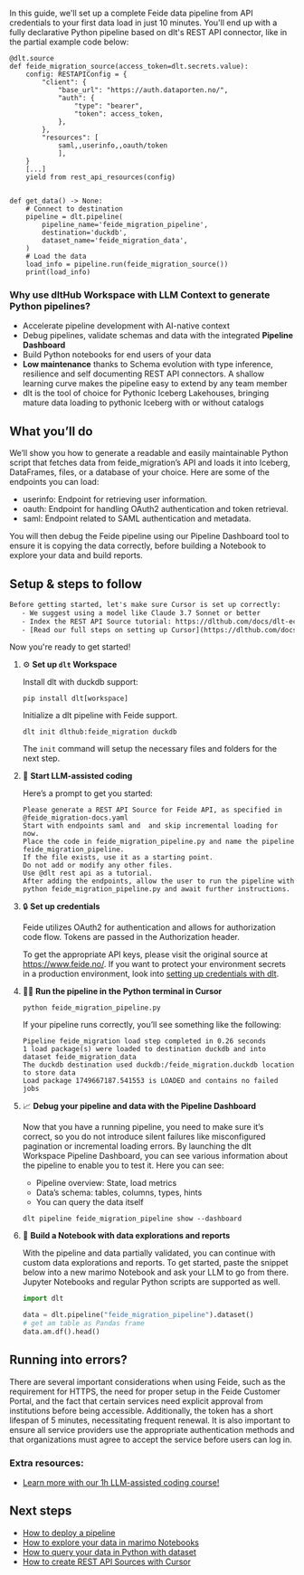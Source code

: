 In this guide, we'll set up a complete Feide data pipeline from API credentials to your first data load in just 10 minutes. You'll end up with a fully declarative Python pipeline based on dlt's REST API connector, like in the partial example code below:

```python-outcome
@dlt.source
def feide_migration_source(access_token=dlt.secrets.value):
    config: RESTAPIConfig = {
        "client": {
            "base_url": "https://auth.dataporten.no/",
            "auth": {
                "type": "bearer",
                "token": access_token,
            },
        },
        "resources": [
            saml,,userinfo,,oauth/token
            ],
    }
    [...]
    yield from rest_api_resources(config)


def get_data() -> None:
    # Connect to destination
    pipeline = dlt.pipeline(
        pipeline_name='feide_migration_pipeline',
        destination='duckdb',
        dataset_name='feide_migration_data', 
    )
    # Load the data
    load_info = pipeline.run(feide_migration_source())
    print(load_info) 
```

### Why use dltHub Workspace with LLM Context to generate Python pipelines?

- Accelerate pipeline development with AI-native context
- Debug pipelines, validate schemas and data with the integrated **Pipeline Dashboard**
- Build Python notebooks for end users of your data
- **Low maintenance** thanks to Schema evolution with type inference, resilience and self documenting REST API connectors. A shallow learning curve makes the pipeline easy to extend by any team member
- dlt is the tool of choice for Pythonic Iceberg Lakehouses, bringing mature data loading to pythonic Iceberg with or without catalogs

## What you’ll do

We’ll show you how to generate a readable and easily maintainable Python script that fetches data from feide_migration’s API and loads it into Iceberg, DataFrames, files, or a database of your choice. Here are some of the endpoints you can load:

- userinfo: Endpoint for retrieving user information.
- oauth: Endpoint for handling OAuth2 authentication and token retrieval.
- saml: Endpoint related to SAML authentication and metadata.

You will then debug the Feide pipeline using our Pipeline Dashboard tool to ensure it is copying the data correctly, before building a Notebook to explore your data and build reports.

## Setup & steps to follow

```default
Before getting started, let's make sure Cursor is set up correctly:
   - We suggest using a model like Claude 3.7 Sonnet or better
   - Index the REST API Source tutorial: https://dlthub.com/docs/dlt-ecosystem/verified-sources/rest_api/ and add it to context as **@dlt rest api**
   - [Read our full steps on setting up Cursor](https://dlthub.com/docs/dlt-ecosystem/llm-tooling/cursor-restapi#23-configuring-cursor-with-documentation)
```

Now you're ready to get started!

1. ⚙️ **Set up `dlt` Workspace**
    
    Install dlt with duckdb support:
    ```shell
    pip install dlt[workspace]
    ```

    Initialize a dlt pipeline with Feide support.
    ```shell
    dlt init dlthub:feide_migration duckdb
    ```

    The `init` command will setup the necessary files and folders for the next step.
    
2. 🤠 **Start LLM-assisted coding**
    
    Here’s a prompt to get you started:
    
    ```prompt
    Please generate a REST API Source for Feide API, as specified in @feide_migration-docs.yaml 
    Start with endpoints saml and  and skip incremental loading for now. 
    Place the code in feide_migration_pipeline.py and name the pipeline feide_migration_pipeline. 
    If the file exists, use it as a starting point. 
    Do not add or modify any other files. 
    Use @dlt rest api as a tutorial. 
    After adding the endpoints, allow the user to run the pipeline with python feide_migration_pipeline.py and await further instructions.
    ```

    
3. 🔒 **Set up credentials** 
    
    Feide utilizes OAuth2 for authentication and allows for authorization code flow. Tokens are passed in the Authorization header.
    
    To get the appropriate API keys, please visit the original source at https://www.feide.no/.
    If you want to protect your environment secrets in a production environment, look into [setting up credentials with dlt](https://dlthub.com/docs/walkthroughs/add_credentials).
    
4. 🏃‍♀️ **Run the pipeline in the Python terminal in Cursor**
    
    ```shell
    python feide_migration_pipeline.py
    ```
    
    If your pipeline runs correctly, you’ll see something like the following:
    
    ```shell
    Pipeline feide_migration load step completed in 0.26 seconds
    1 load package(s) were loaded to destination duckdb and into dataset feide_migration_data
    The duckdb destination used duckdb:/feide_migration.duckdb location to store data
    Load package 1749667187.541553 is LOADED and contains no failed jobs
    ```
    
5. 📈 **Debug your pipeline and data with the Pipeline Dashboard**

    Now that you have a running pipeline, you need to make sure it’s correct, so you do not introduce silent failures like misconfigured pagination or incremental loading errors. By launching the dlt Workspace Pipeline Dashboard, you can see various information about the pipeline to enable you to test it. Here you can see:
    - Pipeline overview: State, load metrics
    - Data’s schema: tables, columns, types, hints
    - You can query the data itself
    
    ```shell
    dlt pipeline feide_migration_pipeline show --dashboard
    ```
    
6. 🐍 **Build a Notebook with data explorations and reports**

    With the pipeline and data partially validated, you can continue with custom data explorations and reports. To get started, paste the snippet below into a new marimo Notebook and ask your LLM to go from there. Jupyter Notebooks and regular Python scripts are supported as well.

    
    ```python
    import dlt

   data = dlt.pipeline("feide_migration_pipeline").dataset()
   # get am table as Pandas frame
   data.am.df().head()
    ```

## Running into errors?

There are several important considerations when using Feide, such as the requirement for HTTPS, the need for proper setup in the Feide Customer Portal, and the fact that certain services need explicit approval from institutions before being accessible. Additionally, the token has a short lifespan of 5 minutes, necessitating frequent renewal. It is also important to ensure all service providers use the appropriate authentication methods and that organizations must agree to accept the service before users can log in.

### Extra resources:

- [Learn more with our 1h LLM-assisted coding course!](https://www.youtube.com/watch?v=GGid70rnJuM)

## Next steps

- [How to deploy a pipeline](https://dlthub.com/docs/walkthroughs/deploy-a-pipeline)
- [How to explore your data in marimo Notebooks](https://dlthub.com/docs/general-usage/dataset-access/marimo)
- [How to query your data in Python with dataset](https://dlthub.com/docs/general-usage/dataset-access/dataset)
- [How to create REST API Sources with Cursor](https://dlthub.com/docs/dlt-ecosystem/llm-tooling/cursor-restapi)